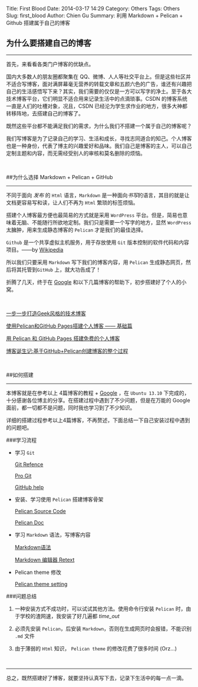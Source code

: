 Title: First Blood
Date: 2014-03-17 14:29
Category: Others
Tags: Others
Slug: first_blood
Author: Chien Gu
Summary: 利用 Markdown + Pelican + Github 搭建属于自己的博客


## 为什么要搭建自己的博客
* * *

首先，来看看各类门户博客的优缺点。

国内大多数人的朋友圈都聚集在 QQ、微博、人人等社交平台上。但是这些社区并不适合写博客，面对满屏幕毫无营养的转载文章和五颜六色的广告，谁还有兴趣把自己的生活感悟写下来？其实，我们需要的仅仅是一方可以写字的净土。至于各大技术博客平台，它们明显不适合用来记录生活中的点滴琐事。CSDN 的博客系统一直是人们的吐槽对象，况且，CSDN 已经沦为学生求作业的地方，很多大神都转移阵地，去搭建自己的博客了。

既然这些平台都不能满足我们的需求，为什么我们不搭建一个属于自己的博客呢？

我们写博客是为了记录自己的学习、生活和成长，寻找志同道合的知己。个人博客也是一种身份，代表了博主的兴趣爱好和品味。我们自己是博客的主人，可以自己定制主题和内容，而无需经受别人的审核和莫名删除的烦恼。

<br/>

##为什么选择 Markdown + Pelican + GitHub
 * * *
 
不同于面向 *发布* 的 `Html` 语言，`Markdown` 是一种面向*书写*的语言，其目的就是让文档更容易写和读，让人们不再为 `Html` 繁琐的标签烦恼。
 
搭建个人博客最方便也最简易的方式就是采用 `WordPress` 平台。但是，简易也意味着无脑、不能随行所欲地定制。我们只是需要一个写字的地方，显然 `WordPress` 太臃肿，用来生成静态博客的 `Pelican` 才是我们的最佳选择。

`Github` 是一个共享虚拟主机服务，用于存放使用 `Git` 版本控制的软件代码和内容项目。——by [Wikipedia][Wiki]

所以我们只要采用 `Markdown` 写下我们的博客内容，用 `Pelican` 生成静态网页，然后将其托管到`GitHub` 上，就大功告成了！

折腾了几天，终于在 [Google][G] 和以下几篇博客的帮助下，初步搭建好了个人的小窝。

<br>

[一步一步打造Geek风格的技术博客][blog1]

[使用Pelican和GitHub Pages搭建个人博客 —— 基础篇][blog2]

[用 Pelican 和 GitHub Pages 搭建免费的个人博客][blog3]

[博客诞生记:基于GitHub+Pelican创建博客的整个过程][blog4]

[Wiki]: http://zh.wikipedia.org/wiki/GitHub
[G]: https://www.google.com.hk
[blog1]: http://www.lizherui.com/pages/2013/08/17/build_blog.html
[blog2]: http://www.xycoding.com/articles/2013/11/21/blog-create/
[blog3]: http://www.dongxf.com/3_Build_Personal_Blog_With_Pelican_And_GitHub_Pages.html
[blog4]: http://frantic1048.com/bo-ke-dan-sheng-ji-ji-yu-githubpelicanchuang-jian-bo-ke-de-zheng-ge-guo-cheng.html

<br>

##如何搭建
* * *

本博客就是在参考以上 4篇博客的教程 + [Google][G] ，在 `Ubuntu 13.10` 下完成的，十分感谢各位博主的分享。在搭建过程中遇到了不少问题，但是在万能的 Google 面前，都一切都不是问题，同时我也学习到了不少知识。

详细的搭建过程参考以上4篇博客，不再赘述，下面总结一下自己安装过程中遇到的问题吧。

###学习流程

+ 学习 `Git`

    [Git Refence][Gitref]
    
    [Pro Git][PG]
    
    [GitHub help][GH]
    
+ 安装、学习使用 `Pelican` 搭建博客骨架

    [Pelican Source Code][PS]
    
    [Pelican Doc][PD]
    
+ 学习 `Markdown` 语法，写博客内容

    [Markdown语法][M]
    
    [Markdown 编辑器 Retext][R]

+ Pelican theme</code> 修改

    [Pelican theme setting][Psetting]
    
[Gitref]: http://gitref.org/
[PG]: http://git-scm.com/book
[GH]: https://help.github.com/
[PS]: https://github.com/getpelican/pelican
[PD]: http://docs.getpelican.com/en/latest/
[M]: http://wowubuntu.com/markdown/#hr
[R]: http://sourceforge.net/projects/retext/
[Psetting]: http://docs.getpelican.com/en/latest/settings.html#themes

###问题总结

1. 一种安装方式不成功时，可以试试其他方法。使用命令行安装 `Pelican` 时，由于学校的渣网速，我安装了好几遍都 *time_out*

2. 必须先安装 `Pelican`，后安装 `Markdown`，否则在生成网页时会报错，不能识别 `.md` 文件

3. 由于薄弱的 `Html` 知识， `Pelican theme` 的修改花费了很多时间 (Orz...)

<br>

* * *

总之，既然搭建好了博客，就要坚持认真写下去，记录下生活中的每一点一滴。
